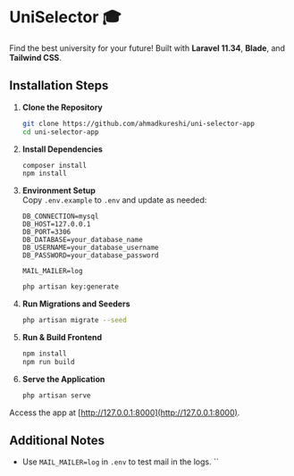 # UniSelector 🎓

Find the best university for your future! Built with **Laravel 11.34**, **Blade**, and **Tailwind CSS**.

## Installation Steps

1. **Clone the Repository**
   ```bash
   git clone https://github.com/ahmadkureshi/uni-selector-app
   cd uni-selector-app
   ```

2. **Install Dependencies**
   ```bash
   composer install
   npm install
   ```

3. **Environment Setup**  
   Copy `.env.example` to `.env` and update as needed:
   ```env
   DB_CONNECTION=mysql
   DB_HOST=127.0.0.1
   DB_PORT=3306
   DB_DATABASE=your_database_name
   DB_USERNAME=your_database_username
   DB_PASSWORD=your_database_password

   MAIL_MAILER=log
   ```
   ```bash
   php artisan key:generate
   ```
   
4. **Run Migrations and Seeders**
   ```bash
   php artisan migrate --seed
   ```

5. **Run & Build Frontend**
   ```bash
   npm install   
   npm run build
   ```

6. **Serve the Application**
   ```bash
   php artisan serve
   ```

Access the app at [http://127.0.0.1:8000](http://127.0.0.1:8000).

## Additional Notes

- Use `MAIL_MAILER=log` in `.env` to test mail in the logs.
``
